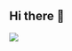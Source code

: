## Hi there 👋

![](https://github-readme-stats.vercel.app/api?username=MovingEmoji&count_private=true&show_icons=true&theme=dracula)
